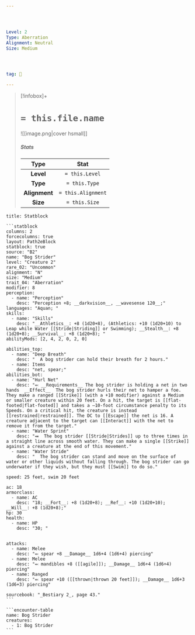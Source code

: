 ```yaml
---




Level: 2
Type: Aberration
Alignment: Neutral
Size: Medium




tag: 👹

---
```


> [!infobox]+
> #  `= this.file.name`
> ![[image.png|cover hsmall]]
> ##### Stats
> Type | Stat |
> :---:|:---:|
> **Level** | `= this.Level` |
> **Type** | `= this.Type` |
> **Alignment** | `= this.Alignment` |
> **Size** | `= this.Size` |



````ad-info
title: Statblock

```statblock
columns: 2
forcecolumns: true
layout: Path2eBlock
statblock: true
source: "B2"
name: "Bog Strider"
level: "Creature 2"
rare_02: "Uncommon"
alignment: "N"
size: "Medium"
trait_04: "Aberration"
modifier: 8
perception:
  - name: "Perception"
    desc: "Perception +8; __darkvision__, __wavesense 120__;"
languages: "Aquan; "
skills:
  - name: "Skills"
    desc: "__Athletics__: +8 (1d20+8), (Athletics: +10 (1d20+10) to Leap while Water [[Stride|Striding]] or Swimming); __Stealth__: +8 (1d20+8); __Survival__: +8 (1d20+8); "
abilityMods: [2, 4, 2, 0, 2, 0]

abilities_top:
  - name: "Deep Breath"
    desc: "  A bog strider can hold their breath for 2 hours."
  - name: Items
    desc: "net, spear;"
abilities_bot:
  - name: "Hurl Net"
    desc: "⬻ __Requirements__ The bog strider is holding a net in two hands  __Effect__  The bog strider hurls their net to hamper a foe. They make a ranged [[Strike]] (with a +10 modifier) against a Medium or smaller creature within 20 feet. On a hit, the target is [[flat-footed|flat-footed]] and takes a –10-foot circumstance penalty to its Speeds. On a critical hit, the creature is instead [[restrained|restrained]]. The DC to [[Escape]] the net is 16. A creature adjacent to the target can [[Interact]] with the net to remove it from the target."
  - name: "Water Sprint"
    desc: "⬽  The bog strider [[Stride|Strides]] up to three times in a straight line across smooth water. They can make a single [[Strike]] against a creature at the end of this movement."
  - name: "Water Stride"
    desc: "  The bog strider can stand and move on the surface of water or other liquids without falling through. The bog strider can go underwater if they wish, but they must [[Swim]] to do so."

speed: 25 feet, swim 20 feet

ac: 18
armorclass:
  - name: AC
    desc: "18; __Fort__: +8 (1d20+8); __Ref__: +10 (1d20+10); __Will__: +8 (1d20+8);"
hp: 30
health:
  - name: HP
    desc: "30; "


attacks:
  - name: Melee
    desc: "⬻ spear +8 __Damage__ 1d6+4 (1d6+4) piercing"
  - name: Melee
    desc: "⬻ mandibles +8 ([[agile]]); __Damage__ 1d6+4 (1d6+4) piercing"
  - name: Ranged
    desc: "⬻ spear +10 ([[thrown|thrown 20 feet]]); __Damage__ 1d6+3 (1d6+3) piercing"

sourcebook: "_Bestiary 2_, page 43."
```

```encounter-table
name: Bog Strider
creatures:
  - 1: Bog Strider
```

````


